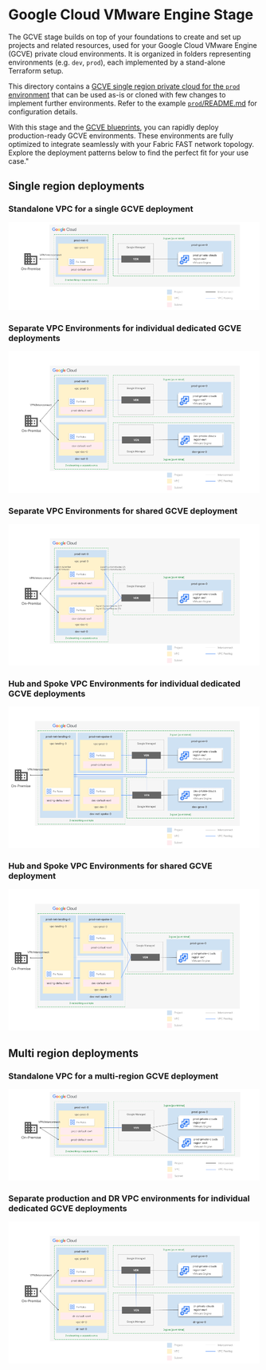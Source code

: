 # Google Cloud VMware Engine Stage

The GCVE stage builds on top of your foundations to create and set up projects and related resources, used for your Google Cloud VMware Engine (GCVE) private cloud environments.
It is organized in folders representing environments (e.g. `dev`, `prod`), each implemented by a stand-alone Terraform setup.

This directory contains a [GCVE single region private cloud for the `prod` environment](./prod/) that can be used as-is or cloned with few changes to implement further environments. Refer to the example [`prod`/README.md](./prod/README.md) for configuration details.

With this stage and the [GCVE blueprints](./../../../blueprints/gcve/), you can rapidly deploy production-ready GCVE environments. These environments are fully optimized to integrate seamlessly with your Fabric FAST network topology. Explore the deployment patterns below to find the perfect fit for your use case."

## Single region deployments
### Standalone VPC for a single GCVE deployment
<p align="center">
  <img src="diagram-0.png" alt="Standalone VPC for a single GCVE deployment">
</p>

### Separate VPC Environments for individual dedicated GCVE deployments 
<p align="center">
  <img src="diagram-1.png" alt="Separate VPC Environments for individual dedicated GCVE deployments ">
</p>

### Separate VPC Environments for shared GCVE deployment
<p align="center">
  <img src="diagram-2.png" alt="Separate VPC Environments for shared GCVE deployment">
</p>

### Hub and Spoke VPC Environments for individual dedicated GCVE deployments
<p align="center">
  <img src="diagram-3.png" alt="Hub and Spoke VPC Environments for individual dedicated GCVE deployments">
</p>

### Hub and Spoke VPC Environments for shared GCVE deployment
<p align="center">
  <img src="diagram-4.png" alt="Hub and Spoke VPC Environments for shared GCVE deployment">
</p>

## Multi region deployments

### Standalone VPC for a multi-region GCVE deployment
<p align="center">
  <img src="diagram-5.png" alt="Standalone VPC for a multi-region GCVE deployment">
</p>

### Separate production and DR VPC environments for individual dedicated GCVE deployments
<p align="center">
  <img src="diagram-6.png" alt="Separate production and DR VPC environments for individual dedicated GCVE deployments">
</p>